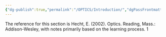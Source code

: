 ```yaml
---
{"dg-publish":true,"permalink":"/OPTICS/Introduction/","dgPassFrontmatter":true,"created":"2025-04-23T20:55:25.540+08:00","updated":"2025-04-23T21:45:52.000+08:00"}
---
```


The reference for this section is Hecht, E. (2002). Optics. Reading, Mass.: Addison-Wesley, with notes primarily based on the learning process.
1